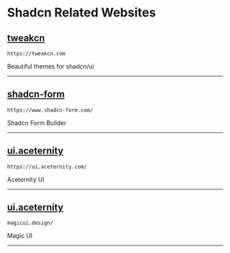 # Shadcn Related Websites

## [tweakcn](https://tweakcn.com/)
```link
https://tweakcn.com
```
Beautiful themes for shadcn/ui
______
## [shadcn-form](https://www.shadcn-form.com/)
```link
https://www.shadcn-form.com/
```
Shadcn Form Builder
______
## [ui.aceternity](https://ui.aceternity.com/)
```link
https://ui.aceternity.com/
```
Aceternity UI
______
## [ui.aceternity](https://magicui.design/)
```link
magicui.design/
```
Magic UI
______
